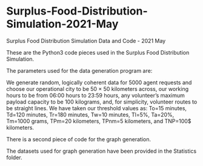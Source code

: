 # Surplus-Food-Distribution-Simulation-2021-May
Surplus Food Distribution Simulation Data and Code - 2021 May

These are the Python3 code pieces used in the Surplus Food Distribution Simulation.

The parameters used for the data generation program are:

We generate random, logically coherent data for 5000 agent requests and choose our operational city to be 50 × 50 kilometers across, our working hours to be from 06:00 hours to 23:59 hours, any volunteer’s maximum payload capacity to be 100 kilograms, and, for simplicity, volunteer routes to be straight lines. We have taken our threshold values as: To=15 minutes, Td=120 minutes, Tr=180 minutes, Tw=10 minutes, Tl=5%, Ta=20%, Tm=1000 grams, TPm=20 kilometers, TPnm=5 kilometers, and TNP=100$ kilometers.

There is a second piece of code for the graph generation.

The datasets used for graph generation have been provided in the Statistics folder.
